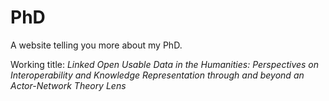 # PhD
A website telling you more about my PhD.

Working title: *Linked Open Usable Data in the Humanities: Perspectives on Interoperability and Knowledge Representation through and beyond an Actor-Network Theory Lens*

